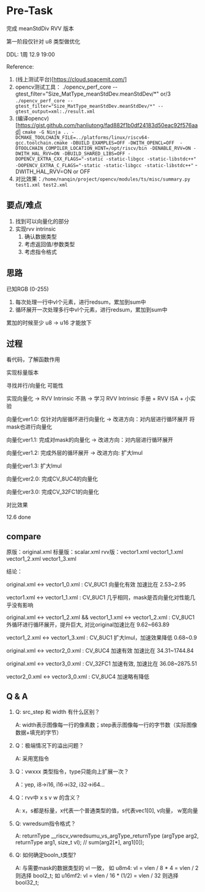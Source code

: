 # Pre-Task

完成 meanStdDiv RVV 版本

第一阶段仅针对 u8 类型做优化

DDL: 1周 12.9 19:00

Reference:
1. (线上测试平台)[https://cloud.spacemit.com/]
2. opencv测试工具： ./opencv_perf_core --gtest_filter="Size_MatType_meanStdDev.meanStdDev/*" or/3 `./opencv_perf_core --gtest_filter="Size_MatType_meanStdDev.meanStdDev/*" --gtest_output=xml:./result.xml`
3. (编译opencv)[https://gist.github.com/hanliutong/fad882f1b0df24183d50eac92f576aad]
   `cmake -G Ninja .. -DCMAKE_TOOLCHAIN_FILE=../platforms/linux/riscv64-gcc.toolchain.cmake -DBUILD_EXAMPLES=OFF -DWITH_OPENCL=OFF  -DTOOLCHAIN_COMPILER_LOCATION_HINT=/opt/riscv/bin -DENABLE_RVV=ON -DWITH_HAL_RVV=ON -DBUILD_SHARED_LIBS=OFF -DOPENCV_EXTRA_CXX_FLAGS="-static -static-libgcc -static-libstdc++" -DOPENCV_EXTRA_C_FLAGS="-static -static-libgcc -static-libstdc++"`
    -DWITH_HAL_RVV=ON or OFF
4. 对比效果：`/home/nanqin/project/opencv/modules/ts/misc/summary.py test1.xml test2.xml`

## 要点/难点
1. 找到可以向量化的部分 
2. 实现rvv intrinsic
   1. 确认数据类型
   2. 考虑返回值/参数类型
   3. 考虑指令格式

## 思路

已知RGB (0-255)

1. 每次处理一行中vl个元素，进行redsum，累加到sum中
2. 循环展开一次处理多行中vl个元素，进行redsum，累加到sum中

累加的时候至少 u8 -> u16 才能放下

## 过程

看代码，了解函数作用

实现标量版本

寻找并行/向量化 可能性

实现向量化 -> RVV Intrinsic 不熟 -> 学习 RVV Intrinsic 手册 + RVV ISA + 小实验

向量化ver1.0: 仅针对内层循环进行向量化 -> 改进方向：对内层进行循环展开 将mask也进行向量化

向量化ver1.1: 完成对mask的向量化 -> 改进方向：对内层进行循环展开

向量化ver1.2: 完成外层的循环展开 -> 改进方向: 扩大lmul

向量化ver1.3: 扩大lmul

向量化ver2.0: 完成CV_8UC4的向量化

向量化ver3.0: 完成CV_32FC1的向量化

对比效果

12.6 done
   
## compare

原版：original.xml
标量版：scalar.xml
rvv版：vector1.xml vector1_1.xml vector1_2.xml vector1_3.xml

结论：

original.xml <-> vector1_0.xml : CV_8UC1 向量化有效 加速比在 2.53~2.95

vector1.xml <-> vector1_1.xml : CV_8UC1 几乎相同，mask是否向量化对性能几乎没有影响

original.xml <-> vector1_2.xml && vector1_1.xml <-> vector1_2.xml : CV_8UC1 外循环进行循环展开，提升巨大, 对比original加速比在 9.62~663.89

vector1_2.xml <-> vector1_3.xml : CV_8UC1 扩大lmul，加速效果降低 0.68~0.9

original.xml <-> vector2_0.xml : CV_8UC4 加速有效 加速比在 34.31~1744.84

original.xml <-> vector3_0.xml : CV_32FC1 加速有效, 加速比在 36.08~2875.51

vector2_0.xml <-> vector3_0.xml : CV_8UC4 加速略有降低

## Q & A

1. Q: src_step 和 width 有什么区别？

    A: width表示图像每一行的像素数；step表示图像每一行的字节数（实际图像数据+填充的字节）

2. Q：极端情况下的溢出问题？

    A: 采用宽指令

3. Q：vwxxx 类型指令，type只能向上扩展一次？

    A：yep, i8->i16, i16->i32, i32->i64...

4. Q：rvv中 x s v w 的含义？ 
    
    A: x，s都是标量，x代表一个普通类型的值，s代表vec1[0], v向量， w宽向量

5. Q: vwredsum指令格式？
   
    A: returnType __riscv_vwredsumu_vs_argType_returnType (argType arg2, returnType arg1, size_t vl);  // sum(arg2[*], arg1[0]); 

6. Q: 如何确定booln_t类型?
    
    A: 与需要mask的数据类型的 vl 一致， 如 u8m4: vl = vlen / 8 * 4 = vlen / 2 则选择 bool2_t; 如 u16mf2: vl = vlen / 16 * (1/2) = vlen / 32 则选择 bool32_t;
